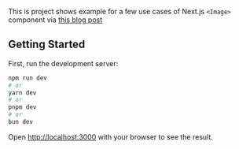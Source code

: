 This is project shows example for a few use cases of Next.js `<Image>` component via [this blog post](https://www.premieroctet.com/blog/next-image-component)
## Getting Started

First, run the development server:

```bash
npm run dev
# or
yarn dev
# or
pnpm dev
# or
bun dev
```

Open [http://localhost:3000](http://localhost:3000) with your browser to see the result.

